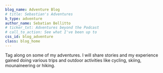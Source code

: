 ```yaml
---
blog_name: Adventure Blog
# title: Sebastian's Adventures
b_type: adventure
author_name: Sebatian Bellitto
# ticker_txt: Adventures beyond the Podcast
# call_to_action: See what I've been up to
css_id: blog_adventure
class: blog_home
---
```

<!-- Everything I want to talk about but don't do in the Podcast, I'll do here. -->
Tag along on some of my adventures. I will share stories and my experience gained doing various trips and outdoor activities like cycling, skiing, mounaineering or hiking.

